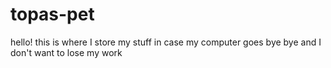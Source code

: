 # topas-pet

hello! this is where I store my stuff in case my computer goes bye bye and I don't want to lose my work
